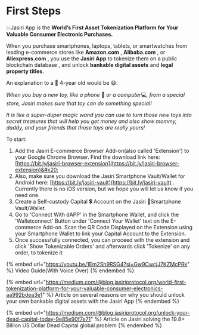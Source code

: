 # First Steps

💥Jasiri App is the **World’s First Asset Tokenization Platform** **for Your Valuable Consumer Electronic Purchases.**

When you purchase smartphones, laptops, tablets, or smartwatches from leading e-commerce stores like **Amazon.com** , **Alibaba.com** , or **Aliexpress.com** , you use the **Jasiri App** to tokenize them on a public blockchain database , and unlock **bankable digital assets** and **legal property titles**.

An explanation to a 🍼 4-year old would be 😄:

_When you buy a new toy, like a phone_ 📴 _or a computer_💻_, from a special store, Jasiri makes sure that toy can do something special!_

_It is like a super-duper magic wand you can use to turn those new toys into secret treasures that will help you get money and also show mommy, daddy, and your friends that those toys are really yours!_

To start:

1. Add the Jasiri E-commerce Browser Add-on(also called 'Extension') to your Google Chrome Browser. Find the download link here: [https://bit.ly/jasiri-browser-extension](https://bit.ly/jasiri-browser-extension)&#x20;
2. Also, make sure you download the Jasiri Smartphone Vault/Wallet for Android here: [https://bit.ly/jasiri-vault](https://bit.ly/jasiri-vault) . Currently there is no iOS version, but we hope you will let us know if you need one.
3. Create a Self-custody Capital 💲 Account on the Jasiri 📱Smartphone Vault/Wallet.&#x20;
4. Go to 'Connect With dAPP' in the Smartphone Wallet, and click the 'Walletconnect' Button under 'Connect Your Wallet' text on the E-commerce Add-on. Scan the QR Code Displayed on the Extension using your Smartphone Wallet to link your Capital Account to the Extension.
5. Once successfully connected, you can proceed with the extension and click 'Show Tokenizable Orders' and afterwards click 'Tokenize' on any order, to tokenize it



{% embed url="https://youtu.be/1Em2Sh9RSG4?si=Gw9CwcjJ7KZMcPRk" %}
Video Guide(With Voice Over)
{% endembed %}

{% embed url="https://medium.com/@blog.jasiriprotocol.org/world-first-tokenization-platform-for-your-valuable-consumer-electronics-aa992bdea3e1" %}
Article on several reasons on why you should unlock your own bankable digital assets with the Jasiri App
{% endembed %}

{% embed url="https://medium.com/@blog.jasiriprotocol.org/unlock-your-dead-capital-today-9e85e90f7e71" %}
Article on Jasiri solving the 19.8+ Billion US Dollar Dead Capital global problem
{% endembed %}

